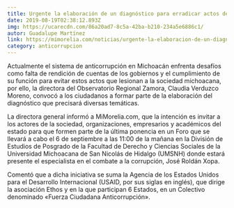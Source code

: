 ```yaml
---
title: Urgente la elaboración de un diagnóstico para erradicar actos de corrupción
date: 2019-08-19T02:38:12.893Z
img: https://ucarecdn.com/86a20ad7-8c5a-42ba-b210-234a5e6886c1/
autor: Guadalupe Martínez
link: https://mimorelia.com/noticias/urgente-la-elaboracion-de-un-diagnostico-para-erradicar-actos-de-corrupcion-verduzco
category: anticorrupcion
---
```

Actualmente el sistema de anticorrupción en Michoacán enfrenta desafíos como falta de rendición de cuentas de los gobiernos y el cumplimiento de su función para evitar estos actos que lesionan a la sociedad michoacana, por ello, la directora del Observatorio Regional Zamora, Claudia Verduzco Moreno, convocó a los ciudadanos a formar parte de la elaboración del diagnóstico que precisará diversas temáticas.

La directora general informó a MiMorelia.com, que la intención es invitar a los actores de la sociedad, organizaciones, empresarios y académicos del estado para que formen parte de la última ponencia en un Foro que se llevará a cabo el 6 de septiembre a las 11:00 de la mañana en la División de Estudios de Posgrado de la Facultad de Derecho y Ciencias Sociales de la Universidad Michoacana de San Nicolás de Hidalgo (UMSNH) donde estará presente el especialista en el combate a la corrupción, José Roldán Xopa.

Comentó que a dicha iniciativa se suma la Agencia de los Estados Unidos para el Desarrollo Internacional (USAID, por sus siglas en inglés), que dirige la asociación Ethos y en la que participan 6 Estados, en un Colectivo denominado «Fuerza Ciudadana Anticorrupción».